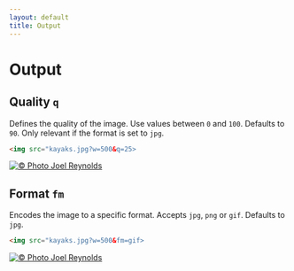 ```yaml
---
layout: default
title: Output
---
```


# Output

## Quality `q`

Defines the quality of the image. Use values between `0` and `100`. Defaults to `90`. Only relevant if the format is set to `jpg`.

~~~ html
<img src="kayaks.jpg?w=500&q=25>
~~~

[![© Photo Joel Reynolds](https://glide.herokuapp.com/kayaks.jpg?w=500&q=25)](https://glide.herokuapp.com/kayaks.jpg?w=500&q=25)


## Format `fm`

Encodes the image to a specific format. Accepts `jpg`, `png` or `gif`. Defaults to `jpg`.

~~~ html
<img src="kayaks.jpg?w=500&fm=gif>
~~~

[![© Photo Joel Reynolds](https://glide.herokuapp.com/kayaks.jpg?w=500&fm=gif)](https://glide.herokuapp.com/kayaks.jpg?w=500&fm=gif)